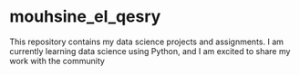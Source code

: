 # mouhsine_el_qesry
This repository contains my data science projects and assignments. I am currently learning data science using Python, and I am excited to share my work with the community
